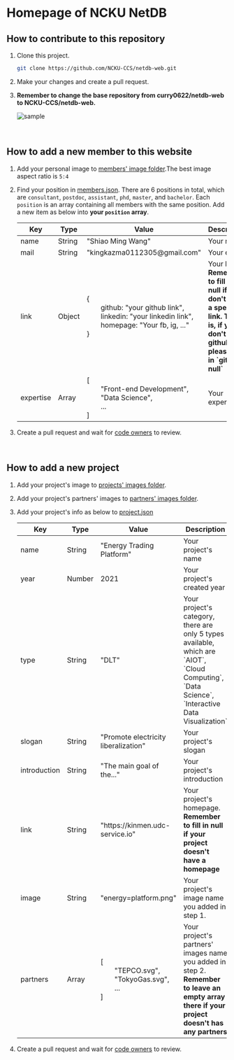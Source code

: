 # Homepage of NCKU NetDB

## How to contribute to this repository

1. Clone this project.

    ```sh
    git clone https://github.com/NCKU-CCS/netdb-web.git
    ```

2. Make your changes and create a pull request.

3. **Remember to change the base repository from curry0622/netdb-web to NCKU-CCS/netdb-web.**

    ![sample](https://i.imgur.com/wgm4GKY.jpg)

<br>

## How to add a new member to this website

1. Add your personal image to [members' image folder](public/memberPage/members/).The best image aspect ratio is `5:4`

2. Find your position in [members.json](src/components/memberPage/members.json).
There are 6 positions in total, which are `consultant`, `postdoc`, `assistant`, `phd`, `master`, and `bachelor`. Each `position` is an array containing all members with the same position. Add a new item as below into **your `position` array**.

    <table>
        <thead>
            <th>Key</th>
            <th>Type</th>
            <th>Value</th>
            <th>Description</th>
        </thead>
        <tr>
            <td rowspan="1">name</td>
            <td>String</td>
            <td>"Shiao Ming Wang"</td>
            <td>Your name</td>
        </tr>
        <tr>
            <td rowspan="1">mail</td>
            <td>String</td>
            <td>"kingkazma0112305@gmail.com"</td>
            <td>Your email</td>
        </tr>
        <tr>
            <td rowspan="1">link</td>
            <td>Object</td>
            <td>
            {<br>
                  github: "your github link",<br>
                  linkedin: "your linkedin link",<br>
                  homepage: "Your fb, ig, ..."<br>
            }<br>
            </td>
            <td>Your links. <b>Remember to fill in null if you don't have a specific link. That is, if you don't have github, please fill in `github: null`</b></td>
        </tr>
        <tr>
            <td rowspan="1">expertise</td>
            <td>Array</td>
            <td>
            [<br>
                  "Front-end Development",<br>
                  "Data Science",<br>
                  ...<br>
            ]<br>
            </td>
            <td>Your expertise</td>
        </tr>
    </table>

1. Create a pull request and wait for [code owners](CODEOWNERS) to review.

<br>

## How to add a new project

1. Add your project's image to [projects' images folder](public/workPage/pics/).

2. Add your project's partners' images to [partners' images folder](public/workPage/partners/).

3. Add your project's info as below to [project.json](src/components/workPage/projects.json)

    <table>
        <thead>
            <th>Key</th>
            <th>Type</th>
            <th>Value</th>
            <th>Description</th>
        </thead>
        <tr>
            <td rowspan="1">name</td>
            <td>String</td>
            <td>"Energy Trading Platform"</td>
            <td>Your project's name</td>
        </tr>
        <tr>
            <td rowspan="1">year</td>
            <td>Number</td>
            <td>2021</td>
            <td>Your project's created year</td>
        </tr>
        <tr>
            <td rowspan="1">type</td>
            <td>String</td>
            <td>"DLT"</td>
            <td>Your project's category, there are only 5 types available, which are `AIOT`, `Cloud Computing`, `Data Science`, `Interactive Data Visualization`</td>
        </tr>
        <tr>
            <td rowspan="1">slogan</td>
            <td>String</td>
            <td>"Promote electricity liberalization"<br>
            </td>
            <td>Your project's slogan</td>
        </tr>
        <tr>
            <td rowspan="1">introduction</td>
            <td>String</td>
            <td>"The main goal of the..."<br>
            </td>
            <td>Your project's introduction</td>
        </tr>
        <tr>
            <td rowspan="1">link</td>
            <td>String</td>
            <td>"https://kinmen.udc-service.io"<br>
            </td>
            <td>Your project's homepage. <b>Remember to fill in null if your project doesn't have a homepage</b></td>
        </tr>
        <tr>
            <td rowspan="1">image</td>
            <td>String</td>
            <td>"energy=platform.png"<br>
            </td>
            <td>Your project's image name you added in step 1.</td>
        </tr>
        <tr>
            <td rowspan="1">partners</td>
            <td>Array</td>
            <td>
            [<br>
                  "TEPCO.svg",<br>
                  "TokyoGas.svg",<br>
                  ...<br>
            ]<br>
            </td>
            <td>Your project's partners' images name you added in step 2. <b>Remember to leave an empty array there if your project doesn't has any partners</b></td>
        </tr>
    </table>

4. Create a pull request and wait for [code owners](CODEOWNERS) to review.
